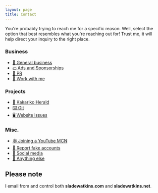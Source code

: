 ```yaml
---
layout: page
title: Contact
---
```


You're probably trying to reach me for a specific reason. Well, select the option that best resembles what you're reaching out for! Trust me, it will help direct your inquiry to the right place.

### Business
- [💼 General business](https://www.sladewatkins.com/contact/business/)
- [💵 Ads and Sponsorships](https://www.sladewatkins.com/contact/ads/)
- [📢 PR](https://www.sladewatkins.com/contact/pr/)
- [🤝 Work with me](https://www.sladewatkins.com/contact/with/)

### Projects
- [📰 Kakariko Herald](https://www.kakarikoherald.com/pages/8-contact)
- [⌨️ Git](/docs/git/)
- [🖥️ Website issues](https://github.com/sladewatkins/website/issues)

### Misc.
- [🕸️ Joining a YouTube MCN](https://www.sladewatkins.com/contact/mcn/)
- [🥸 Report fake accounts](https://www.sladewatkins.com/contact/fakes/)
- [💬 Social media](https://www.sladewatkins.com/links)
- [📧 Anything else](https://www.sladewatkins.com/contact/other/)

## Please note
I email from and control both **sladewatkins.com** and **sladewatkins.net**.